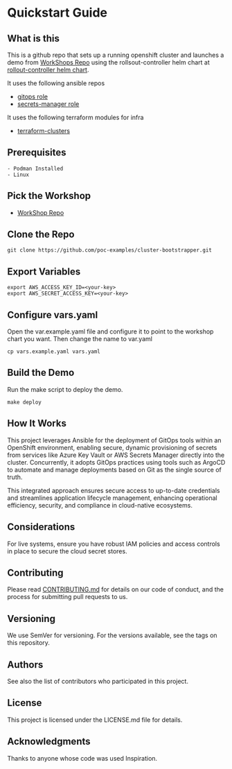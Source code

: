 # Quickstart Guide

## What is this

This is a github repo that sets up a running openshift cluster and launches a demo from [WorkShops Repo](https://github.com/poc-examples/workshops) using the rollsout-controller helm chart at [rollout-controller helm chart](https://github.com/poc-examples/charts/tree/main/charts/rollout-controller).

It uses the following ansible repos

- [gitops role](https://github.com/poc-examples/ansible-roles)
- [secrets-manager role](https://github.com/poc-examples/secrets-manager-role)

It uses the following terraform modules for infra

- [terraform-clusters](https://github.com/poc-examples/terraform-clusters)

## Prerequisites

    - Podman Installed
    - Linux

## Pick the Workshop

- [WorkShop Repo](https://github.com/poc-examples/workshops)

## Clone the Repo

```
git clone https://github.com/poc-examples/cluster-bootstrapper.git
```

## Export Variables

```
export AWS_ACCESS_KEY_ID=<your-key>
export AWS_SECRET_ACCESS_KEY=<your-key>
```

## Configure vars.yaml

Open the var.example.yaml file and configure it to point to the workshop chart you want.  Then change the name to var.yaml

```
cp vars.example.yaml vars.yaml
```

## Build the Demo

Run the make script to deploy the demo.

```
make deploy
```

## How It Works

This project leverages Ansible for the deployment of GitOps tools within an OpenShift environment, enabling secure, dynamic provisioning of secrets from services like Azure Key Vault or AWS Secrets Manager directly into the cluster. Concurrently, it adopts GitOps practices using tools such as ArgoCD to automate and manage deployments based on Git as the single source of truth. 

This integrated approach ensures secure access to up-to-date credentials and streamlines application lifecycle management, enhancing operational efficiency, security, and compliance in cloud-native ecosystems.

## Considerations

For live systems, ensure you have robust IAM policies and access controls in place to secure the cloud secret stores.

## Contributing

Please read [CONTRIBUTING.md](https://github.com/poc-examples/cluster-bootstrapper/blob/main/CONTRIBUTING.md) for details on our code of conduct, and the process for submitting pull requests to us.

## Versioning

We use SemVer for versioning. For the versions available, see the tags on this repository.

## Authors

See also the list of contributors who participated in this project.

## License

This project is licensed under the LICENSE.md file for details.

## Acknowledgments

Thanks to anyone whose code was used Inspiration.
